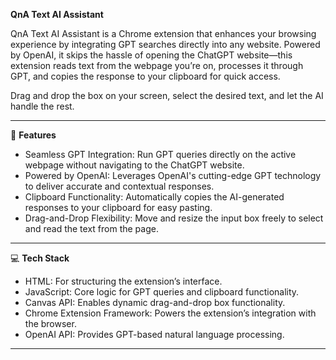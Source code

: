 **QnA Text AI Assistant**

QnA Text AI Assistant is a Chrome extension that enhances your browsing experience by integrating GPT searches directly into any website. Powered by OpenAI, it skips the hassle of opening the ChatGPT website—this extension reads text from the webpage you’re on, processes it through GPT, and copies the response to your clipboard for quick access. 

Drag and drop the box on your screen, select the desired text, and let the AI handle the rest.

---
🔧 **Features**
- Seamless GPT Integration: Run GPT queries directly on the active webpage without navigating to the ChatGPT website.  
- Powered by OpenAI: Leverages OpenAI's cutting-edge GPT technology to deliver accurate and contextual responses.
- Clipboard Functionality: Automatically copies the AI-generated responses to your clipboard for easy pasting.  
- Drag-and-Drop Flexibility: Move and resize the input box freely to select and read the text from the page.  
---

💻 **Tech Stack**
- HTML: For structuring the extension’s interface.   
- JavaScript: Core logic for GPT queries and clipboard functionality.  
- Canvas API: Enables dynamic drag-and-drop box functionality.  
- Chrome Extension Framework: Powers the extension’s integration with the browser.  
- OpenAI API: Provides GPT-based natural language processing.
---
